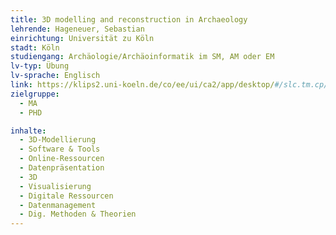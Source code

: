 ```yaml
---
title: 3D modelling and reconstruction in Archaeology
lehrende: Hageneuer, Sebastian
einrichtung: Universität zu Köln
stadt: Köln
studiengang: Archäologie/Archäoinformatik im SM, AM oder EM
lv-typ: Übung
lv-sprache: Englisch
link: https://klips2.uni-koeln.de/co/ee/ui/ca2/app/desktop/#/slc.tm.cp/student/courses/503860?$scrollTo=toc_overview
zielgruppe:
  - MA
  - PHD

inhalte:
  - 3D-Modellierung
  - Software & Tools
  - Online-Ressourcen
  - Datenpräsentation
  - 3D
  - Visualisierung
  - Digitale Ressourcen
  - Datenmanagement
  - Dig. Methoden & Theorien
---
```

